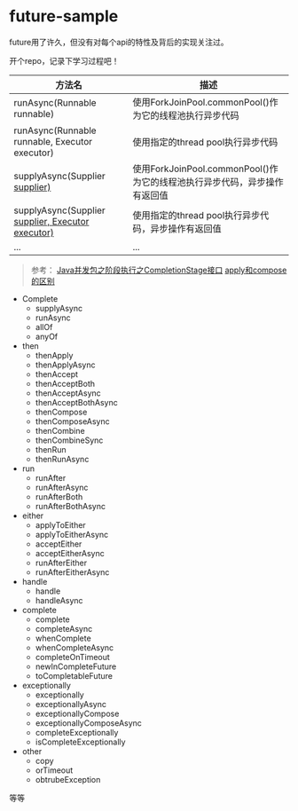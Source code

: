 # future-sample


future用了许久，但没有对每个api的特性及背后的实现关注过。

开个repo，记录下学习过程吧！


|方法名|描述|
|-|-|
|runAsync(Runnable runnable)|使用ForkJoinPool.commonPool()作为它的线程池执行异步代码|
|runAsync(Runnable runnable, Executor executor)|使用指定的thread pool执行异步代码|
|supplyAsync(Supplier<U> supplier)|使用ForkJoinPool.commonPool()作为它的线程池执行异步代码，异步操作有返回值|
|supplyAsync(Supplier<U> supplier, Executor executor)|使用指定的thread pool执行异步代码，异步操作有返回值|
|...|...|

> 参考：
> [Java并发包之阶段执行之CompletionStage接口](https://www.cnblogs.com/txmfz/p/11266411.html)
> [apply和compose的区别](https://www.jianshu.com/p/d78eb6866fbb)

* Complete
  * supplyAsync
  * runAsync
  * allOf
  * anyOf
* then
  * thenApply
  * thenApplyAsync
  * thenAccept
  * thenAcceptBoth
  * thenAcceptAsync
  * thenAcceptBothAsync
  * thenCompose
  * thenComposeAsync
  * thenCombine
  * thenCombineSync
  * thenRun
  * thenRunAsync
* run
  * runAfter
  * runAfterAsync
  * runAfterBoth
  * runAfterBothAsync
* either
  * applyToEither
  * applyToEitherAsync
  * acceptEither
  * acceptEitherAsync
  * runAfterEither
  * runAfterEitherAsync
* handle
  * handle
  * handleAsync
* complete
  * complete
  * completeAsync
  * whenComplete
  * whenCompleteAsync
  * completeOnTimeout
  * newInCompleteFuture
  * toCompletableFuture
* exceptionally
  * exceptionally
  * exceptionallyAsync
  * exceptionallyCompose
  * exceptionallyComposeAsync
  * completeExceptionally
  * isCompleteExceptionally
* other
  * copy
  * orTimeout
  * obtrubeException

等等


